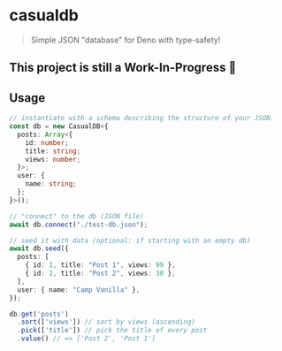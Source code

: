 # casualdb

> Simple JSON "database" for Deno with type-safety!

## This project is still a Work-In-Progress 🚧

## Usage

```ts
// instantiate with a schema describing the structure of your JSON.
const db = new CasualDB<{
  posts: Array<{
    id: number;
    title: string;
    views: number;
  }>;
  user: {
    name: string;
  };
}>();

// "connect" to the db (JSON file)
await db.connect("./test-db.json");

// seed it with data (optional: if starting with an empty db)
await db.seed({
  posts: [
    { id: 1, title: "Post 1", views: 99 },
    { id: 2, title: "Post 2", views: 30 },
  ],
  user: { name: "Camp Vanilla" },
});

db.get('posts')
  .sort(['views']) // sort by views (ascending)
  .pick(['title']) // pick the title of every post
  .value() // => ['Post 2', 'Post 1']
```
